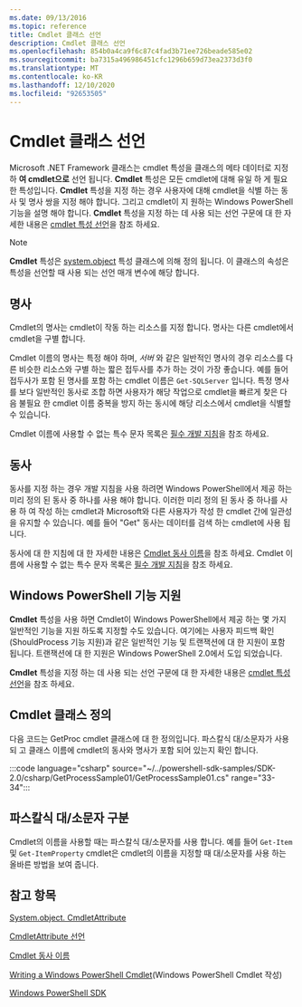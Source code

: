 ```yaml
---
ms.date: 09/13/2016
ms.topic: reference
title: Cmdlet 클래스 선언
description: Cmdlet 클래스 선언
ms.openlocfilehash: 854b0a4ca9f6c87c4fad3b71ee726beade585e02
ms.sourcegitcommit: ba7315a496986451cfc1296b659d73ea2373d3f0
ms.translationtype: MT
ms.contentlocale: ko-KR
ms.lasthandoff: 12/10/2020
ms.locfileid: "92653505"
---
```

# <a name="cmdlet-class-declaration"></a>Cmdlet 클래스 선언

Microsoft .NET Framework 클래스는 cmdlet 특성을 클래스의 메타 데이터로 지정 하 **여 cmdlet으로** 선언 됩니다. **Cmdlet** 특성은 모든 cmdlet에 대해 유일 하 게 필요한 특성입니다.
**Cmdlet** 특성을 지정 하는 경우 사용자에 대해 cmdlet을 식별 하는 동사 및 명사 쌍을 지정 해야 합니다. 그리고 cmdlet이 지 원하는 Windows PowerShell 기능을 설명 해야 합니다. **Cmdlet** 특성을 지정 하는 데 사용 되는 선언 구문에 대 한 자세한 내용은 [cmdlet 특성 선언](./cmdlet-attribute-declaration.md)을 참조 하세요.

> [!NOTE]
> **Cmdlet** 특성은 [system.object](/dotnet/api/System.Management.Automation.CmdletAttribute) 특성 클래스에 의해 정의 됩니다. 이 클래스의 속성은 특성을 선언할 때 사용 되는 선언 매개 변수에 해당 합니다.

## <a name="nouns"></a>명사

Cmdlet의 명사는 cmdlet이 작동 하는 리소스를 지정 합니다. 명사는 다른 cmdlet에서 cmdlet을 구별 합니다.

Cmdlet 이름의 명사는 특정 해야 하며, *서버* 와 같은 일반적인 명사의 경우 리소스를 다른 비슷한 리소스와 구별 하는 짧은 접두사를 추가 하는 것이 가장 좋습니다. 예를 들어 접두사가 포함 된 명사를 포함 하는 cmdlet 이름은 `Get-SQLServer` 입니다. 특정 명사를 보다 일반적인 동사로 조합 하면 사용자가 해당 작업으로 cmdlet을 빠르게 찾은 다음 불필요 한 cmdlet 이름 중복을 방지 하는 동시에 해당 리소스에서 cmdlet을 식별할 수 있습니다.

Cmdlet 이름에 사용할 수 없는 특수 문자 목록은 [필수 개발 지침](./required-development-guidelines.md)을 참조 하세요.

## <a name="verbs"></a>동사

동사를 지정 하는 경우 개발 지침을 사용 하려면 Windows PowerShell에서 제공 하는 미리 정의 된 동사 중 하나를 사용 해야 합니다. 이러한 미리 정의 된 동사 중 하나를 사용 하 여 작성 하는 cmdlet과 Microsoft와 다른 사용자가 작성 한 cmdlet 간에 일관성을 유지할 수 있습니다. 예를 들어 "Get" 동사는 데이터를 검색 하는 cmdlet에 사용 됩니다.

동사에 대 한 지침에 대 한 자세한 내용은 [Cmdlet 동사 이름](./approved-verbs-for-windows-powershell-commands.md)을 참조 하세요. Cmdlet 이름에 사용할 수 없는 특수 문자 목록은 [필수 개발 지침](./required-development-guidelines.md)을 참조 하세요.

## <a name="supporting-windows-powershell-functionality"></a>Windows PowerShell 기능 지원

**Cmdlet** 특성을 사용 하면 Cmdlet이 Windows PowerShell에서 제공 하는 몇 가지 일반적인 기능을 지원 하도록 지정할 수도 있습니다. 여기에는 사용자 피드백 확인 (ShouldProcess 기능 지원)과 같은 일반적인 기능 및 트랜잭션에 대 한 지원이 포함 됩니다. 트랜잭션에 대 한 지원은 Windows PowerShell 2.0에서 도입 되었습니다.

**Cmdlet** 특성을 지정 하는 데 사용 되는 선언 구문에 대 한 자세한 내용은 [cmdlet 특성 선언](./cmdlet-attribute-declaration.md)을 참조 하세요.

## <a name="cmdlet-class-definition"></a>Cmdlet 클래스 정의

다음 코드는 GetProc cmdlet 클래스에 대 한 정의입니다. 파스칼식 대/소문자가 사용 되 고 클래스 이름에 cmdlet의 동사와 명사가 포함 되어 있는지 확인 합니다.

:::code language="csharp" source="~/../powershell-sdk-samples/SDK-2.0/csharp/GetProcessSample01/GetProcessSample01.cs" range="33-34":::

## <a name="pascal-casing"></a>파스칼식 대/소문자 구분

Cmdlet의 이름을 사용할 때는 파스칼식 대/소문자를 사용 합니다. 예를 들어 `Get-Item` 및 `Get-ItemProperty` cmdlet은 cmdlet의 이름을 지정할 때 대/소문자를 사용 하는 올바른 방법을 보여 줍니다.

## <a name="see-also"></a>참고 항목

[System.object. CmdletAttribute](/dotnet/api/System.Management.Automation.CmdletAttribute)

[CmdletAttribute 선언](./cmdlet-attribute-declaration.md)

[Cmdlet 동사 이름](./approved-verbs-for-windows-powershell-commands.md)

[Writing a Windows PowerShell Cmdlet](./writing-a-windows-powershell-cmdlet.md)(Windows PowerShell Cmdlet 작성)

[Windows PowerShell SDK](../windows-powershell-reference.md)
